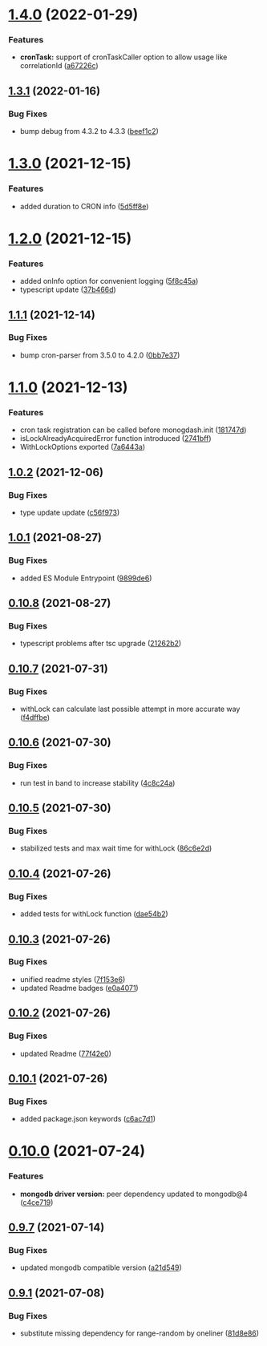 # [1.4.0](https://github.com/VaclavObornik/mongodash/compare/v1.3.1...v1.4.0) (2022-01-29)


### Features

* **cronTask:** support of cronTaskCaller option to allow usage like correlationId ([a67226c](https://github.com/VaclavObornik/mongodash/commit/a67226cd20edb778baf5c3cf0b19f22110a8f811))

## [1.3.1](https://github.com/VaclavObornik/mongodash/compare/v1.3.0...v1.3.1) (2022-01-16)


### Bug Fixes

* bump debug from 4.3.2 to 4.3.3 ([beef1c2](https://github.com/VaclavObornik/mongodash/commit/beef1c201de003f8e2a399ba98a82fa40cfa6c3b))

# [1.3.0](https://github.com/VaclavObornik/mongodash/compare/v1.2.0...v1.3.0) (2021-12-15)


### Features

* added duration to CRON info ([5d5ff8e](https://github.com/VaclavObornik/mongodash/commit/5d5ff8e4a625002eaf3d6ba55b63051999d12381))

# [1.2.0](https://github.com/VaclavObornik/mongodash/compare/v1.1.1...v1.2.0) (2021-12-15)


### Features

* added onInfo option for convenient logging ([5f8c45a](https://github.com/VaclavObornik/mongodash/commit/5f8c45afcfbabb824310573d99231d42480a4ff5))
* typescript update ([37b466d](https://github.com/VaclavObornik/mongodash/commit/37b466db1f90d88d9f6f5aa40a616a26fb51a2ee))

## [1.1.1](https://github.com/VaclavObornik/mongodash/compare/v1.1.0...v1.1.1) (2021-12-14)


### Bug Fixes

* bump cron-parser from 3.5.0 to 4.2.0 ([0bb7e37](https://github.com/VaclavObornik/mongodash/commit/0bb7e37042d61c39e2d1287b9c4d6543b3f3827b))

# [1.1.0](https://github.com/VaclavObornik/mongodash/compare/v1.0.2...v1.1.0) (2021-12-13)


### Features

* cron task registration can be called before monogdash.init ([181747d](https://github.com/VaclavObornik/mongodash/commit/181747ddd7a1dbba7671561bc3e49ae0eddb3ee0))
* isLockAlreadyAcquiredError function introduced ([2741bff](https://github.com/VaclavObornik/mongodash/commit/2741bffbfcc7858175fbff8ea62ffb0f42af4a86))
* WithLockOptions exported ([7a6443a](https://github.com/VaclavObornik/mongodash/commit/7a6443a568bffa60fff852bf1c072938bdf20481))

## [1.0.2](https://github.com/VaclavObornik/mongodash/compare/v1.0.1...v1.0.2) (2021-12-06)


### Bug Fixes

* type update update ([c56f973](https://github.com/VaclavObornik/mongodash/commit/c56f97325131b011aa7d0e7f1b95bf5ce3dbf527))

## [1.0.1](https://github.com/VaclavObornik/mongodash/compare/v1.0.0...v1.0.1) (2021-08-27)


### Bug Fixes

* added ES Module Entrypoint ([9899de6](https://github.com/VaclavObornik/mongodash/commit/9899de6d3a93b2de915a33f9fc05ec1c2f68b1a6))

## [0.10.8](https://github.com/VaclavObornik/mongodash/compare/v0.10.7...v0.10.8) (2021-08-27)


### Bug Fixes

* typescript problems after tsc upgrade ([21262b2](https://github.com/VaclavObornik/mongodash/commit/21262b2ec1160914e8796d595c461beea828b58e))

## [0.10.7](https://github.com/VaclavObornik/mongodash/compare/v0.10.6...v0.10.7) (2021-07-31)


### Bug Fixes

* withLock can calculate last possible attempt in more accurate way ([f4dffbe](https://github.com/VaclavObornik/mongodash/commit/f4dffbe5521b0b834ddc2a4af975caa31f2ae127))

## [0.10.6](https://github.com/VaclavObornik/mongodash/compare/v0.10.5...v0.10.6) (2021-07-30)


### Bug Fixes

* run test in band to increase stability ([4c8c24a](https://github.com/VaclavObornik/mongodash/commit/4c8c24a0ab33fcc19e5c9e08ce5892dff3630980))

## [0.10.5](https://github.com/VaclavObornik/mongodash/compare/v0.10.4...v0.10.5) (2021-07-30)


### Bug Fixes

* stabilized tests and max wait time for withLock ([86c6e2d](https://github.com/VaclavObornik/mongodash/commit/86c6e2d27d153c609586731776cc5a0a8ae37d81))

## [0.10.4](https://github.com/VaclavObornik/mongodash/compare/v0.10.3...v0.10.4) (2021-07-26)


### Bug Fixes

* added tests for withLock function ([dae54b2](https://github.com/VaclavObornik/mongodash/commit/dae54b23e9a2d4ad5277b8fb43ede1c586526b40))

## [0.10.3](https://github.com/VaclavObornik/mongodash/compare/v0.10.2...v0.10.3) (2021-07-26)


### Bug Fixes

* unified readme styles ([7f153e6](https://github.com/VaclavObornik/mongodash/commit/7f153e6f09d791296793991dcfdbfab0a7d10277))
* updated Readme badges ([e0a4071](https://github.com/VaclavObornik/mongodash/commit/e0a4071cfb1f5a358bfd710bd82dc348b2ee72fa))

## [0.10.2](https://github.com/VaclavObornik/mongodash/compare/v0.10.1...v0.10.2) (2021-07-26)


### Bug Fixes

* updated Readme ([77f42e0](https://github.com/VaclavObornik/mongodash/commit/77f42e04af577225394f6223a6efec1308d45997))

## [0.10.1](https://github.com/VaclavObornik/mongodash/compare/v0.10.0...v0.10.1) (2021-07-26)


### Bug Fixes

* added package.json keywords ([c6ac7d1](https://github.com/VaclavObornik/mongodash/commit/c6ac7d11a19b72dbb58d13135be058f4430522c7))

# [0.10.0](https://github.com/VaclavObornik/mongodash/compare/v0.9.7...v0.10.0) (2021-07-24)


### Features

* **mongodb driver version:** peer dependency updated to mongodb@4 ([c4ce719](https://github.com/VaclavObornik/mongodash/commit/c4ce7193b81b80f44eb2d1033c5ed8ad07004b36))

## [0.9.7](https://github.com/VaclavObornik/mongodash/compare/v0.9.6...v0.9.7) (2021-07-14)


### Bug Fixes

* updated mongodb compatible version ([a21d549](https://github.com/VaclavObornik/mongodash/commit/a21d549d24d69f9d93f8df4fc83c13ddf6d575d3))

## [0.9.1](https://github.com/VaclavObornik/mongodash/compare/v0.9.0...v0.9.1) (2021-07-08)


### Bug Fixes

* substitute missing dependency for range-random by oneliner ([81d8e86](https://github.com/VaclavObornik/mongodash/commit/81d8e861318fbdbcc5342ad23b11700baba11e7c))
